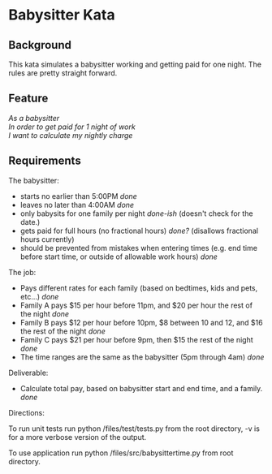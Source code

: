 # Babysitter Kata

## Background
This kata simulates a babysitter working and getting paid for one night.  The rules are pretty straight forward.

## Feature
*As a babysitter<br>
In order to get paid for 1 night of work<br>
I want to calculate my nightly charge<br>*

## Requirements
The babysitter:
- starts no earlier than 5:00PM *done*
- leaves no later than 4:00AM *done*
- only babysits for one family per night *done-ish* (doesn't check for the date.)
- gets paid for full hours (no fractional hours) *done?* (disallows fractional hours currently)
- should be prevented from mistakes when entering times (e.g. end time before start time, or outside of allowable work hours) *done*

The job:
- Pays different rates for each family (based on bedtimes, kids and pets, etc...) *done*
- Family A pays $15 per hour before 11pm, and $20 per hour the rest of the night *done*
- Family B pays $12 per hour before 10pm, $8 between 10 and 12, and $16 the rest of the night *done*
- Family C pays $21 per hour before 9pm, then $15 the rest of the night *done*
- The time ranges are the same as the babysitter (5pm through 4am) *done*

Deliverable:
- Calculate total pay, based on babysitter start and end time, and a family. *done*

Directions:

To run unit tests run python /files/test/tests.py from the root directory,
-v is for a more verbose version of the output.

To use application run python /files/src/babysittertime.py from root directory.
